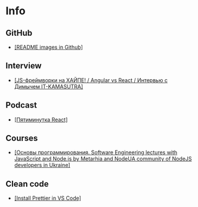 # Info

## GitHub
- [[README images in Github]](https://www.youtube.com/watch?v=nvPOUdz5PL4)

## Interview
- [[JS-фреймворки на ХАЙПЕ! / Angular vs React / Интервью с Димычем IT-KAMASUTRA]](https://www.youtube.com/watch?v=wWd73WDBxzs&t=6267s)

## Podcast
- [[Пятиминутка React]](https://www.youtube.com/channel/UCtcMCp5GwNdQuloP4v5slfw)

## Courses
- [[Основы программирования. Software Engineering lectures with JavaScript and Node.js by Metarhia and NodeUA community of NodeJS developers in Ukraine]](https://www.youtube.com/playlist?list=PLHhi8ymDMrQZad6JDh6HRzY1Wz5WB34w0)

## Clean code
- [[Install Prettier in VS Code]](https://www.youtube.com/watch?v=Gmz27agvLYg)

